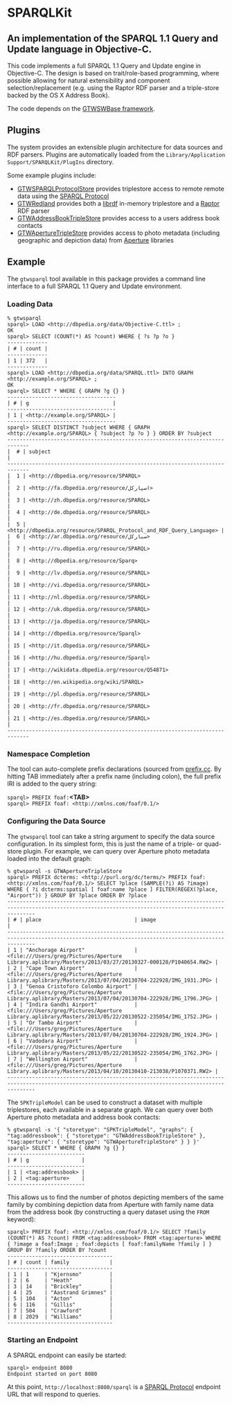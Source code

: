 SPARQLKit
=========

An implementation of the SPARQL 1.1 Query and Update language in Objective-C.
---------------

This code implements a full SPARQL 1.1 Query and Update engine in Objective-C.
The design is based on trait/role-based programming, where possible
allowing for natural extensibility and component selection/replacement
(e.g. using the Raptor RDF parser and a triple-store backed by the OS X Address Book).

The code depends on the [GTWSWBase framework](https://github.com/kasei/GTWSWBase).

Plugins
-------

The system provides an extensible plugin architecture for data sources and RDF parsers.
Plugins are automatically loaded from the `Library/Application Support/SPARQLKit/PlugIns` directory.

Some example plugins include:

* [GTWSPARQLProtocolStore](https://github.com/kasei/GTWSPARQLProtocolStore) provides triplestore access to remote remote data using the [SPARQL Protocol](http://www.w3.org/TR/sparql11-protocol/)
* [GTWRedland](https://github.com/kasei/GTWRedland) provides both a [librdf](http://librdf.org) in-memory triplestore and a [Raptor](http://librdf.org/raptor/) RDF parser
* [GTWAddressBookTripleStore](https://github.com/kasei/GTWAddressBookTripleStore) provides access to a users address book contacts
* [GTWApertureTripleStore](https://github.com/kasei/GTWApertureTripleStore) provides access to photo metadata (including geographic and depiction data) from [Aperture](http://www.apple.com/aperture/) libraries


Example
-------

The `gtwsparql` tool available in this package provides a command line interface to a
full SPARQL 1.1 Query and Update environment.

### Loading Data

```
% gtwsparql
sparql> LOAD <http://dbpedia.org/data/Objective-C.ttl> ;
OK
sparql> SELECT (COUNT(*) AS ?count) WHERE { ?s ?p ?o }
-------------
| # | count | 
-------------
| 1 | 372   | 
-------------
sparql> LOAD <http://dbpedia.org/data/SPARQL.ttl> INTO GRAPH <http://example.org/SPARQL> ;
OK
sparql> SELECT * WHERE { GRAPH ?g {} }
-----------------------------------
| # | g                           | 
-----------------------------------
| 1 | <http://example.org/SPARQL> | 
-----------------------------------
sparql> SELECT DISTINCT ?subject WHERE { GRAPH <http://example.org/SPARQL> { ?subject ?p ?o } } ORDER BY ?subject
-----------------------------------------------------------------------------
|  # | subject                                                              | 
-----------------------------------------------------------------------------
|  1 | <http://dbpedia.org/resource/SPARQL>                                 | 
|  2 | <http://fa.dbpedia.org/resource/اسپارکل>                             | 
|  3 | <http://zh.dbpedia.org/resource/SPARQL>                              | 
|  4 | <http://de.dbpedia.org/resource/SPARQL>                              | 
|  5 | <http://dbpedia.org/resource/SPARQL_Protocol_and_RDF_Query_Language> | 
|  6 | <http://ar.dbpedia.org/resource/سباركل>                              | 
|  7 | <http://ru.dbpedia.org/resource/SPARQL>                              | 
|  8 | <http://dbpedia.org/resource/Sparq>                                  | 
|  9 | <http://lv.dbpedia.org/resource/SPARQL>                              | 
| 10 | <http://vi.dbpedia.org/resource/SPARQL>                              | 
| 11 | <http://nl.dbpedia.org/resource/SPARQL>                              | 
| 12 | <http://uk.dbpedia.org/resource/SPARQL>                              | 
| 13 | <http://ja.dbpedia.org/resource/SPARQL>                              | 
| 14 | <http://dbpedia.org/resource/Sparql>                                 | 
| 15 | <http://it.dbpedia.org/resource/SPARQL>                              | 
| 16 | <http://hu.dbpedia.org/resource/Sparql>                              | 
| 17 | <http://wikidata.dbpedia.org/resource/Q54871>                        | 
| 18 | <http://en.wikipedia.org/wiki/SPARQL>                                | 
| 19 | <http://pl.dbpedia.org/resource/SPARQL>                              | 
| 20 | <http://fr.dbpedia.org/resource/SPARQL>                              | 
| 21 | <http://es.dbpedia.org/resource/SPARQL>                              | 
-----------------------------------------------------------------------------
```

### Namespace Completion

The tool can auto-complete prefix declarations (sourced from [prefix.cc](http://prefix.cc/).
By hitting TAB immediately after a prefix name (including colon), the full prefix IRI
is added to the query string:

`sparql> PREFIX foaf:`**&lt;TAB>**  
`sparql> PREFIX foaf: <http://xmlns.com/foaf/0.1/> `

### Configuring the Data Source

The `gtwsparql` tool can take a string argument to specify the data source configuration.
In its simplest form, this is just the name of a triple- or quad-store plugin.
For example, we can query over Aperture photo metadata loaded into the default graph:

```
% gtwsparql -s GTWApertureTripleStore
sparql> PREFIX dcterms: <http://purl.org/dc/terms/> PREFIX foaf: <http://xmlns.com/foaf/0.1/> SELECT ?place (SAMPLE(?i) AS ?image) WHERE { ?i dcterms:spatial [ foaf:name ?place ] FILTER(REGEX(?place, "Airport")) } GROUP BY ?place ORDER BY ?place
-----------------------------------------------------------------------------------------------------------------------------------------------------
| # | place                              | image                                                                                                    | 
-----------------------------------------------------------------------------------------------------------------------------------------------------
| 1 | "Anchorage Airport"                | <file:///Users/greg/Pictures/Aperture Library.aplibrary/Masters/2013/03/27/20130327-000128/P1040654.RW2> | 
| 2 | "Cape Town Airport"                | <file:///Users/greg/Pictures/Aperture Library.aplibrary/Masters/2013/07/04/20130704-222928/IMG_1931.JPG> | 
| 3 | "Genoa Cristoforo Colombo Airport" | <file:///Users/greg/Pictures/Aperture Library.aplibrary/Masters/2013/07/04/20130704-222928/IMG_1796.JPG> | 
| 4 | "Indira Gandhi Airport"            | <file:///Users/greg/Pictures/Aperture Library.aplibrary/Masters/2013/05/22/20130522-235054/IMG_1752.JPG> | 
| 5 | "Or Tambo Airport"                 | <file:///Users/greg/Pictures/Aperture Library.aplibrary/Masters/2013/07/04/20130704-222928/IMG_1924.JPG> | 
| 6 | "Vadodara Airport"                 | <file:///Users/greg/Pictures/Aperture Library.aplibrary/Masters/2013/05/22/20130522-235054/IMG_1762.JPG> | 
| 7 | "Wellington Airport"               | <file:///Users/greg/Pictures/Aperture Library.aplibrary/Masters/2013/04/10/20130410-213038/P1070371.RW2> | 
-----------------------------------------------------------------------------------------------------------------------------------------------------
```

The `SPKTripleModel` can be used to construct a dataset with multiple triplestores, each available in a separate graph.
We can query over both Aperture photo metadata and address book contacts:

```
% gtwsparql -s '{ "storetype": "SPKTripleModel", "graphs": { "tag:addressbook": { "storetype": "GTWAddressBookTripleStore" }, "tag:aperture": { "storetype": "GTWApertureTripleStore" } } }'
sparql> SELECT * WHERE { GRAPH ?g {} }
-------------------------
| # | g                 | 
-------------------------
| 1 | <tag:addressbook> | 
| 2 | <tag:aperture>    | 
-------------------------
```

This allows us to find the number of photos depicting members of the same family by combining depiction data from Aperture with family name data from the address book (by constructing a query dataset using the `FROM` keyword):

```
sparql> PREFIX foaf: <http://xmlns.com/foaf/0.1/> SELECT ?family (COUNT(*) AS ?count) FROM <tag:addressbook> FROM <tag:aperture> WHERE { ?image a foaf:Image ; foaf:depicts [ foaf:familyName ?family ] } GROUP BY ?family ORDER BY ?count
----------------------------------
| # | count | family             | 
----------------------------------
| 1 | 1     | "Kjernsmo"         | 
| 2 | 6     | "Heath"            | 
| 3 | 14    | "Brickley"         | 
| 4 | 25    | "Aastrand Grimnes" | 
| 5 | 104   | "Acton"            | 
| 6 | 116   | "Gillis"           | 
| 7 | 504   | "Crawford"         | 
| 8 | 2029  | "Williams"         | 
----------------------------------
```

### Starting an Endpoint

A SPARQL endpoint can easily be started:

```
sparql> endpoint 8080
Endpoint started on port 8080
```

At this point, `http://localhost:8080/sparql` is a [SPARQL Protocol](http://www.w3.org/TR/sparql11-protocol/) endpoint URL that will respond to queries.
